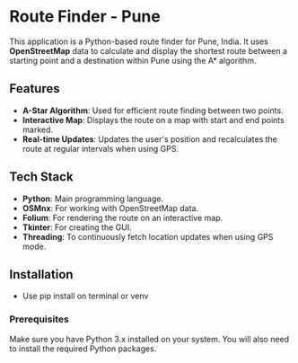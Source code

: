 # Route Finder - Pune

This application is a Python-based route finder for Pune, India. It uses **OpenStreetMap** data to calculate and display the shortest route between a starting point and a destination within Pune using the A* algorithm.

## Features
- **A-Star Algorithm**: Used for efficient route finding between two points.
- **Interactive Map**: Displays the route on a map with start and end points marked.
- **Real-time Updates**: Updates the user's position and recalculates the route at regular intervals when using GPS.

## Tech Stack
- **Python**: Main programming language.
- **OSMnx**: For working with OpenStreetMap data.
- **Folium**: For rendering the route on an interactive map.
- **Tkinter**: For creating the GUI.
- **Threading**: To continuously fetch location updates when using GPS mode.

## Installation
- Use pip install <package> on terminal or venv

### Prerequisites
Make sure you have Python 3.x installed on your system. You will also need to install the required Python packages.
